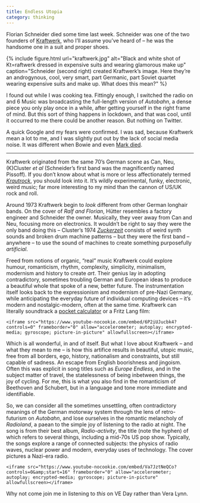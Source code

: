```yaml
---
title: Endless Utopia
category: thinking
---
```


Florian Schneider died some time last week. Schneider was one of the two founders of [Kraftwerk](https://en.wikipedia.org/wiki/Kraftwerk), who I’ll assume you’ve heard of – he was the handsome one in a suit and proper shoes.

{% include figure.html url="kraftwerk.jpg" alt="Black and white shot of Kt=raftwerk dressed in expensive suits and wearing glamorous make up" caption="Schneider (second right) created Kraftwerk’s image. Here they’re an androgynous, cool, very smart, part Germanic, part Soviet quartet wearing expensive suits and make up. What does this mean?" %}

I found out while I was cooking tea. Fittingly enough, I switched the radio on and 6 Music was broadcasting the full-length version of <cite>Autobahn</cite>, a dense piece you only play once in a while, after getting yourself in the right frame of mind. But this sort of thing happens in lockdown, and that was cool, until it occurred to me there could be another reason. But nothing on Twitter.

A quick Google and my fears were confirmed. I was sad, because Kraftwerk mean a lot to me, and I was slightly put out by the lack of social media noise. It was different when Bowie and even [Mark died](https://www.theguardian.com/music/2018/jan/24/mark-e-smith-lead-singer-with-the-fall-dies-aged-60).

***

Kraftwerk originated from the same 70’s German scene as Can, Neu, (K)Cluster <i>et al</i> (Schneider’s first band was the magnificently named Pissoff). If you don’t know about what is more or less affectionately termed <i>[Krautrock](https://en.wikipedia.org/wiki/Krautrock)</i>, you should look into it. It’s wildly experimental, funky, electronic, weird music; far more interesting to my mind than the cannon of US/UK rock and roll.

Around 1973 Kraftwerk begin to _look_ different from other German longhair bands. On the cover of <cite>Ralf and Florian</cite>, Hütter resembles a factory engineer and Schneider the owner. Musically, they veer away from Can and Neu, focusing more on electronics. It wouldn’t be right to say they were the only band doing this – Cluster’s 1974 [<cite>Zuckerzeit</cite>](https://en.wikipedia.org/wiki/Zuckerzeit) consists of weird synth sounds and broken drum machine patterns – but they were the first band – anywhere – to use the sound of machines to create something purposefully _artificial_.

Freed from notions of organic, “real” music Kraftwerk could explore humour, romanticism, rhythm, complexity, simplicity, minimalism, modernism and history to create _art_. Their genius lay in adopting contradictory, sometimes troubling German and European ideas to produce a beautiful whole that spoke of a new, better future. The instrumentation itself looks back to the expressionism and modernism of pre-Nazi Germany, while anticipating the everyday future of individual computing devices – it’s modern and nostalgic-modern, often at the same time. Kraftwerk can literally soundtrack a [pocket calculator](https://www.youtube.com/watch?v=eSBybJGZoCU) or a Fritz Lang film:

<div class="vid">

    <iframe src="https://www.youtube-nocookie.com/embed/6P2iUJucbk4?controls=0" frameborder="0" allow="accelerometer; autoplay; encrypted-media; gyroscope; picture-in-picture" allowfullscreen></iframe>

</div>

Which is all wonderful, in and of itself. But what I love about Kraftwerk – and what they mean to me – is how this artifice results in beautiful, utopic music, free from all borders, ego, history, nationalism and constraints, but still capable of sadness. An escape from English boorishness and jingoism. Often this was explicit in song titles such as <cite>Europe Endless</cite>, and in the subject matter of travel, the statelessness of being inbetween things, the joy of cycling. For me, this is what you also find in the romanticism of Beethoven and Schubert, but in a language and tone more immediate and identifiable.

So, we can consider all the sometimes unsettling, often contradictory meanings of the German motorway system through the lens of retro-futurism on <cite>Autobahn</cite>, and lose ourselves in the romantic melancholy of <cite>Radioland</cite>, a paean to the simple joy of listening to the radio at night. The song is from their best album, <cite>Radio-activity</cite>, the title (note the hyphen) of which refers to several things, including a mid-70s US pop show. Typically, the songs explore a range of connected subjects: the physics of radio waves, nuclear power and modern, everyday uses of technology. The cover pictures a Nazi-era radio.

<div class="vid">

    <iframe src="https://www.youtube-nocookie.com/embed/Va7JztNeQCo?controls=0&amp;start=16" frameborder="0" allow="accelerometer; autoplay; encrypted-media; gyroscope; picture-in-picture" allowfullscreen></iframe>

</div>

Why not come join me in listening to _this_ on VE Day rather than Vera Lynn.
